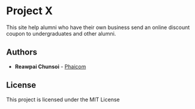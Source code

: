 # Project X

This site help alumni who have their own business send an online discount coupon to undergraduates and other alumni.

## Authors

* **Reawpai Chunsoi** - [Phaicom](https://github.com/Phaicom)

## License

This project is licensed under the MIT License
